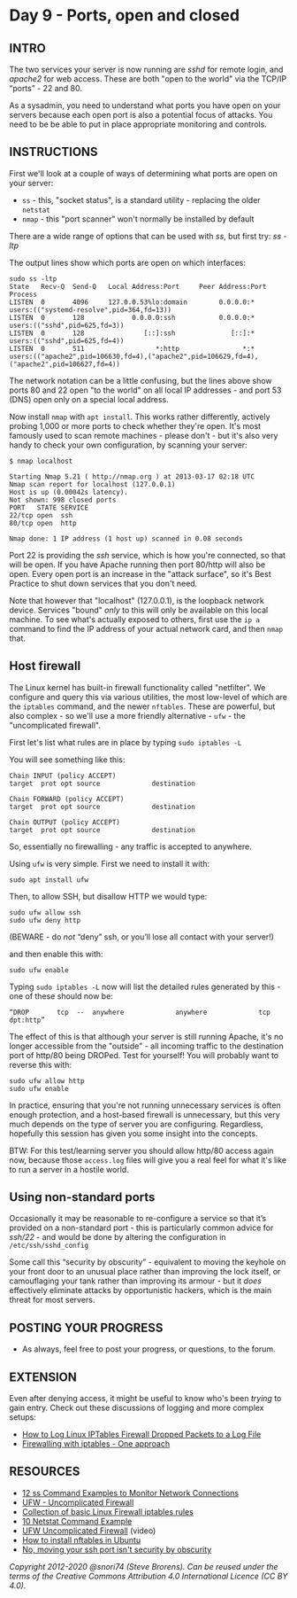# Day 9 - Ports, open and closed

## INTRO

The two services your server is now running are *sshd* for remote login, and *apache2* for web access. These are both "open to the world" via the TCP/IP “ports” - 22  and 80.

As a sysadmin, you need to understand what ports you have open on your servers because each open port is also a potential focus of attacks. You need to be be able to put in place appropriate monitoring and controls.

## INSTRUCTIONS

First we'll look at a couple of ways of determining what ports are open on your server:

* `ss` - this, "socket status", is a standard utility - replacing the older `netstat`
* `nmap` - this "port scanner" won't normally be installed by default

There are a wide range of options that can be used with *ss*, but first try: *ss -ltp*

The output lines show which ports are open on which interfaces:
    
    sudo ss -ltp
    State   Recv-Q  Send-Q   Local Address:Port     Peer Address:Port  Process
    LISTEN  0       4096     127.0.0.53%lo:domain        0.0.0.0:*      users:(("systemd-resolve",pid=364,fd=13))
    LISTEN  0       128            0.0.0.0:ssh           0.0.0.0:*      users:(("sshd",pid=625,fd=3))
    LISTEN  0       128               [::]:ssh              [::]:*      users:(("sshd",pid=625,fd=4))
    LISTEN  0       511                  *:http                *:*      users:(("apache2",pid=106630,fd=4),("apache2",pid=106629,fd=4),("apache2",pid=106627,fd=4))         

The network notation can be a little confusing, but the lines above show ports 80 and 22 open "to the world" on all local IP addresses - and port 53 (DNS) open only on a special local address.

Now install `nmap` with `apt install`. This works rather differently, actively probing 1,000 or more ports to check whether they're open. It's most famously used to scan remote machines - please don't - but it's also very handy to check your own configuration, by scanning your server:

    $ nmap localhost

    Starting Nmap 5.21 ( http://nmap.org ) at 2013-03-17 02:18 UTC
    Nmap scan report for localhost (127.0.0.1)
    Host is up (0.00042s latency).
    Not shown: 998 closed ports
    PORT   STATE SERVICE
    22/tcp open  ssh
    80/tcp open  http

    Nmap done: 1 IP address (1 host up) scanned in 0.08 seconds

Port 22 is providing the *ssh* service, which is how you're connected, so that will be open. If you have Apache running then port 80/http will also be open. Every open port is an increase in the "attack surface", so it's Best Practice to shut down services that you don't need.

Note that however that "localhost" (127.0.0.1), is the loopback network device. Services "bound" _only_ to this will only be available on this local machine. To see what's actually exposed to others, first use the `ip a` command to find the IP address of your actual network card, and then `nmap` that. 
 
## Host firewall
The Linux kernel has built-in firewall functionality called "netfilter". We configure and query this via various utilities,  the most low-level of which are the `iptables` command, and the newer `nftables`. These are powerful, but also complex - so we'll use a more friendly alternative - `ufw` - the "uncomplicated firewall".

First let's list what rules are in place by typing `sudo iptables -L`

You will see something like this:

    Chain INPUT (policy ACCEPT)
	target 	prot opt source           	destination

	Chain FORWARD (policy ACCEPT)
	target 	prot opt source           	destination

	Chain OUTPUT (policy ACCEPT)
	target 	prot opt source           	destination

So, essentially no firewalling - any traffic is accepted to anywhere.

Using `ufw` is very simple. First we need to install it with:

	sudo apt install ufw

Then, to allow SSH, but disallow HTTP we would type:

	sudo ufw allow ssh
	sudo ufw deny http

(BEWARE - do _not_ “deny” ssh, or you’ll lose all contact with your server!)

and then enable this with:

	sudo ufw enable

Typing `sudo iptables -L` now will list the detailed rules generated by this - one of these should now be:

    “DROP       tcp  --  anywhere             anywhere             tcp dpt:http” 

The effect of this is that although your server is still running Apache, it's no longer accessible from the "outside" - all incoming traffic to the destination port of http/80 being DROPed. Test for yourself! You will probably want to reverse this with:

    sudo ufw allow http
    sudo ufw enable
    
In practice, ensuring that you're not running unnecessary services is often enough protection, and a host-based firewall is unnecessary, but this very much depends on the type of server you are configuring. Regardless, hopefully this session has given you some insight into the concepts.

BTW: For this test/learning server you should allow http/80 access again now, because those `access.log` files will give you a real feel for what it's like to run a server in a hostile world.

## Using non-standard ports
Occasionally it may be reasonable to re-configure a service so that it’s provided on a non-standard port - this is particularly common advice for *ssh/22* - and would be done by altering the configuration in `/etc/ssh/sshd_config`

Some call this “security by obscurity” - equivalent to moving the keyhole on your front door to an unusual place rather than improving the lock itself, or camouflaging your tank rather than improving its armour - but it *does* effectively eliminate attacks by opportunistic hackers, which is the main threat for most servers. 

## POSTING YOUR PROGRESS
* As always, feel free to post your progress, or questions, to the forum.

## EXTENSION
Even after denying access, it might be useful to know who's been *trying* to gain entry. Check out these discussions of logging and more complex setups:

* [How to Log Linux IPTables Firewall Dropped Packets to a Log File](http://www.thegeekstuff.com/2012/08/iptables-log-packets/)
* [Firewalling with iptables - One approach](http://www.pettingers.org/code/firewall.html)

## RESOURCES
* [12 ss Command Examples to Monitor Network Connections](https://www.tecmint.com/ss-command-examples-in-linux/)
* [UFW - Uncomplicated Firewall](https://help.ubuntu.com/community/UFW)
* [Collection of basic Linux Firewall iptables rules](http://linuxconfig.org/collection-of-basic-linux-firewall-iptables-rules)
* [10 Netstat Command Example](http://www.thegeekstuff.com/2010/03/netstat-command-examples/)
* [UFW Uncomplicated Firewall](http://www.youtube.com/watch?v=nc3A5Dy4xE0&feature=relmfu) (video)
* [How to install nftables in Ubuntu](https://www.liquidweb.com/kb/how-to-install-nftables-in-ubuntu/)
* [No, moving your ssh port isn't security by obscurity](https://danielmiessler.com/blog/no-moving-your-ssh-port-isnt-security-by-obscurity/)

*Copyright 2012-2020 @snori74 (Steve Brorens). Can be reused under the terms of the Creative Commons Attribution 4.0 International Licence (CC BY 4.0).*
